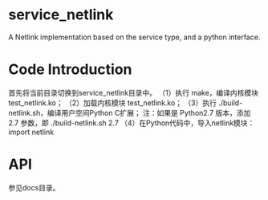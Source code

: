 service_netlink
===============

A Netlink implementation based on the service type, and a python interface.


Code Introduction
=================
首先将当前目录切换到service_netlink目录中。
（1）执行 make，编译内核模块 test_netlink.ko；
（2）加载内核模块 test_netlink.ko；
（3）执行 ./build-netlink.sh，编译用户空间Python C扩展；
     注：如果是 Python2.7 版本，添加 2.7 参数，即 ./build-netlink.sh 2.7
（4）在Python代码中，导入netlink模块：
     import  netlink
    
     
API
===
参见docs目录。
